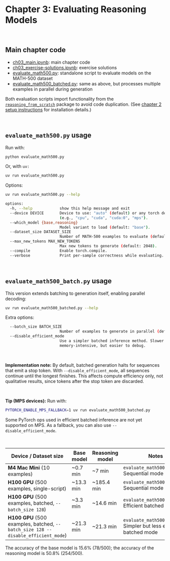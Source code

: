 # Chapter 3: Evaluating Reasoning Models

&nbsp;
## Main chapter code

- [ch03_main.ipynb](ch03_main.ipynb): main chapter code
- [ch03_exercise-solutions.ipynb](ch03_exercise-solutions.ipynb): exercise solutions
- [evaluate_math500.py](evaluate_math500.py): standalone script to evaluate models on the MATH-500 dataset
- [evaluate_math500_batched.py](evaluate_math500_batched.py): same as above, but processes multiple examples in parallel during generation

Both evaluation scripts import functionality from the [`reasoning_from_scratch`](../../reasoning_from_scratch) package to avoid code duplication. (See [chapter 2 setup instructions](../../ch02/02_setup-tips/python-instructions.md) for installation details.)

&nbsp;
## `evaluate_math500.py` usage

Run with:

```bash
python evaluate_math500.py
```

Or, with `uv:`


```bash
uv run evaluate_math500.py
```

Options:

```bash
uv run evaluate_math500.py --help

options:
  -h, --help            show this help message and exit
  --device DEVICE       Device to use: "auto" (default) or any torch device string
                        (e.g., "cpu", "cuda", "cuda:0", "mps").
  --which_model {base,reasoning}
                        Model variant to load (default: "base").
  --dataset_size DATASET_SIZE
                        Number of MATH-500 examples to evaluate (default: 10).
  --max_new_tokens MAX_NEW_TOKENS
                        Max new tokens to generate (default: 2048).
  --compile             Enable torch.compile.
  --verbose             Print per-sample correctness while evaluating.
```

&nbsp;
## `evaluate_math500_batch.py` usage

This version extends batching to generation itself, enabling parallel decoding:

```bash
uv run evaluate_math500_batched.py --help
```

Extra options:

```bash
  --batch_size BATCH_SIZE
                        Number of examples to generate in parallel (default: 4).
  --disable_efficient_mode
                        Use a simpler batched inference method. Slower and more
                        memory-intensive, but easier to debug.
```

&nbsp;

**Implementation note:**
By default, batched generation halts for sequences that emit a stop token. With `--disable_efficient_mode`, all sequences continue until the longest finishes. This affects compute efficiency only, not qualitative results, since tokens after the stop token are discarded.

&nbsp;

**Tip (MPS devices):**
Run with:

```bash
PYTORCH_ENABLE_MPS_FALLBACK=1 uv run evaluate_math500_batched.py
```

Some PyTorch ops used in efficient batched inference are not yet supported on MPS. As a fallback, you can also use `--disable_efficient_mode`.



&nbsp;

| Device / Dataset size                                        | Base model | Reasoning model | Notes                                                        |
| ------------------------------------------------------------ | ---------- | --------------- | ------------------------------------------------------------ |
| **M4 Mac Mini** (10 examples)                                | ~0.7 min   | ~7 min          | `evaluate_math500.py`<br>Sequential mode                     |
| **H100 GPU** (500 examples, single-script)                   | ~13.3 min  | ~185.4 min      | `evaluate_math500.py`<br>Sequential mode                     |
| **H100 GPU** (500 examples, batched, `--batch_size 128`)     | ~3.3 min   | ~14.6 min       | `evaluate_math500_batch.py`<br>Efficient batched mode        |
| **H100 GPU** (500 examples, batched, `--batch_size 128 --disable_efficient_mode`) | ~21.3 min  | ~21.3 min       | `evaluate_math500_batch.py`<br>Simpler but less efficient batched mode |

The accuracy of the base model  is 15.6% (78/500); the accuracy of the reasoning model is 50.8% (254/500).
